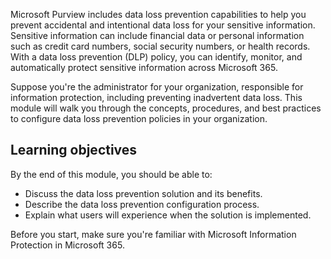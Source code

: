 Microsoft Purview includes data loss prevention capabilities to help you prevent accidental and intentional data loss for your sensitive information. Sensitive information can include financial data or personal information such as credit card numbers, social security numbers, or health records. With a data loss prevention (DLP) policy, you can identify, monitor, and automatically protect sensitive information across Microsoft 365.

Suppose you're the administrator for your organization, responsible for information protection, including preventing inadvertent data loss. This module will walk you through the concepts, procedures, and best practices to configure data loss prevention policies in your organization.

## Learning objectives

By the end of this module, you should be able to:

- Discuss the data loss prevention solution and its benefits.
- Describe the data loss prevention configuration process.
- Explain what users will experience when the solution is implemented.

Before you start, make sure you're familiar with Microsoft Information Protection in Microsoft 365.
